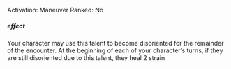 Activation: Maneuver
Ranked: No
##### effect
Your character may use this talent to become
disoriented for the remainder of the
encounter. At the beginning of each of your
character’s turns, if they are still disoriented
due to this talent, they heal 2 strain